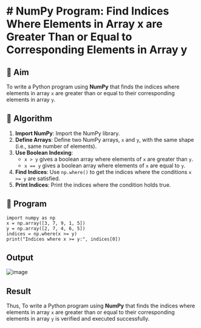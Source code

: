 # # NumPy Program: Find Indices Where Elements in Array x are Greater Than or Equal to Corresponding Elements in Array y

## 🎯 Aim
To write a Python program using **NumPy** that finds the indices where elements in array `x` are greater than or equal to their corresponding elements in array `y`.

## 🧠 Algorithm
1. **Import NumPy**: Import the NumPy library.
2. **Define Arrays**: Define two NumPy arrays, `x` and `y`, with the same shape (i.e., same number of elements).
3. **Use Boolean Indexing**: 
   - `x > y` gives a boolean array where elements of `x` are greater than `y`.
   - `x == y` gives a boolean array where elements of `x` are equal to `y`.
4. **Find Indices**: Use `np.where()` to get the indices where the conditions `x >= y` are satisfied.
5. **Print Indices**: Print the indices where the condition holds true.

## 🧾 Program
```
import numpy as np
x = np.array([3, 7, 9, 1, 5])
y = np.array([2, 7, 4, 6, 5])
indices = np.where(x >= y)
print("Indices where x >= y:", indices[0])

```

## Output
![image](https://github.com/user-attachments/assets/a9c4f69e-8c6d-4da2-8ad3-8688b672ed41)

## Result
Thus, To write a Python program using **NumPy** that finds the indices where elements in array `x` are greater than or equal to their corresponding elements in array `y` is verified and executed successfully.
